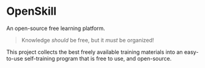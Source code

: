 # OpenSkill

An open-source free learning platform. 
> Knowledge *should* be free, but it *must* be organized!

This project collects the best freely available training materials into an easy-to-use 
self-training program that is free to use, and open-source.